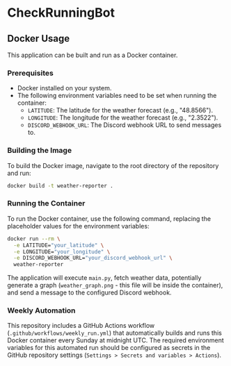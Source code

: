 # CheckRunningBot


## Docker Usage

This application can be built and run as a Docker container.

### Prerequisites

*   Docker installed on your system.
*   The following environment variables need to be set when running the container:
    *   `LATITUDE`: The latitude for the weather forecast (e.g., "48.8566").
    *   `LONGITUDE`: The longitude for the weather forecast (e.g., "2.3522").
    *   `DISCORD_WEBHOOK_URL`: The Discord webhook URL to send messages to.

### Building the Image

To build the Docker image, navigate to the root directory of the repository and run:

```sh
docker build -t weather-reporter .
```

### Running the Container

To run the Docker container, use the following command, replacing the placeholder values for the environment variables:

```sh
docker run --rm \
  -e LATITUDE="your_latitude" \
  -e LONGITUDE="your_longitude" \
  -e DISCORD_WEBHOOK_URL="your_discord_webhook_url" \
  weather-reporter
```

The application will execute `main.py`, fetch weather data, potentially generate a graph (`weather_graph.png` - this file will be inside the container), and send a message to the configured Discord webhook.

### Weekly Automation

This repository includes a GitHub Actions workflow (`.github/workflows/weekly_run.yml`) that automatically builds and runs this Docker container every Sunday at midnight UTC. The required environment variables for this automated run should be configured as secrets in the GitHub repository settings (`Settings > Secrets and variables > Actions`).
